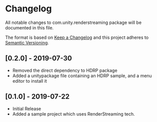 # Changelog
All notable changes to com.unity.renderstreaming package will be documented in this file.

The format is based on [Keep a Changelog](http://keepachangelog.com/en/1.0.0/)
and this project adheres to [Semantic Versioning](http://semver.org/spec/v2.0.0.html).

## [0.2.0] - 2019-07-30

- Removed the direct dependency to HDRP package
- Added a unitypackage file containing an HDRP sample, and a menu editor to install it

## [0.1.0] - 2019-07-22

- Initial Release
- Added a sample project which uses RenderStreaming tech.